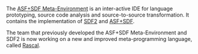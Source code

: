 The [ASF+SDF Meta-Environment](http://www.meta-environment.org) is an inter-active IDE for language prototyping, source code analysis and source-to-source transformation. It contains the implementation of [SDF2](http://www.syntax-definition.org) and [ASF+SDF](http://www.asfsdf.org).

The team that previously developed the ASF+SDF Meta-Environment and SDF2 is now working on a new and improved meta-programming language, called [Rascal](http://www.rascal-mpl.org).
